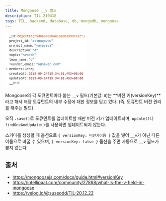 ```yaml
---
title: Mongoose __v 필드
description: TIL 210318
tags: TIL, backend, database, db, mongodb, mongoose
---
```


![mongoose-v-field](/images/210415-mongoose-v-field.jpg)

Mongoose의 각 도큐먼트마다 붙는 `__v` 필드(기본값: `0`)는 **버전 키(versionKey)**라고 해서 해당 도큐먼트의 내부 수정에 대한 정보를 담고 있다. (즉, 도큐먼트 버전 관리를 해주는 필드)

오직 `.save()`로 도큐먼트를 업데이트할 때만 버전 키가 업데이트되며, `update()`나 `findOneAndUpdate()`를 사용하면 업데이트되지 않는다.

스키마를 생성할 때 옵션으로 `{ versionKey: 버전키이름 }` 값을 넣어 `__v`가 아닌 다른 이름으로 바꿀 수 있으며, `{ versionKey: false }` 옵션을 주면 자동으로 `__v` 필드가 붙지 않는다.

## 출처

- https://mongoosejs.com/docs/guide.html#versionKey
- https://intellipaat.com/community/27868/what-is-the-v-field-in-mongoose
- https://velog.io/@suseodd/TIL-20.12.22
